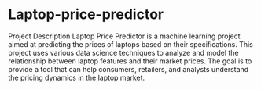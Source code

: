 # Laptop-price-predictor
Project Description
Laptop Price Predictor is a machine learning project aimed at predicting the prices of laptops based on their specifications. This project uses various data science techniques to analyze and model the relationship between laptop features and their market prices. The goal is to provide a tool that can help consumers, retailers, and analysts understand the pricing dynamics in the laptop market.
